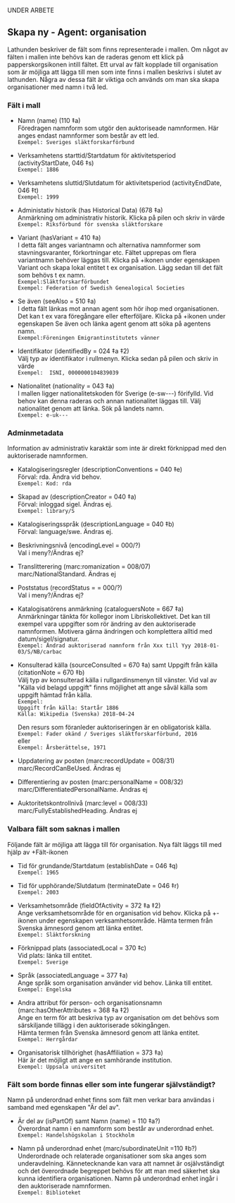 UNDER ARBETE

## Skapa ny - Agent: organisation
Lathunden beskriver de fält som finns representerade i mallen. Om något av fälten i mallen inte behövs kan de raderas genom ett klick på papperskorgsikonen intill fältet. Ett urval av fält kopplade till organisation som är möjliga att lägga till men som inte finns i mallen beskrivs i slutet av lathunden. Några av dessa fält är viktiga och används om man ska skapa organisationer med namn i två led.


### Fält i mall

* Namn (name) (110 ‡a)
  <br/>Föredragen namnform som utgör den auktoriseade namnformen. Här anges endast namnformer som består av ett led.
  <br/>```Exempel: Sveriges släktforskarförbund```

* Verksamhetens starttid/Startdatum för aktivitetsperiod (activityStartDate, 046 ‡s)
  <br/>```Exempel: 1886```
    
* Verksamhetens sluttid/Slutdatum för aktivitetsperiod (activityEndDate, 046 ‡t)
  <br/>```Exempel: 1999``` 
   
* Administativ historik (has Historical Data) (678 ‡a)
  <br/>Anmärkning om administrativ historik. Klicka på pilen och skriv in värde
  <br/>```Exempel: Riksförbund för svenska släktforskare```
  
* Variant (hasVariant = 410 ‡a)
  <br/>I detta fält anges variantnamn och alternativa namnformer som stavningsvaranter, förkortningar etc. Fältet upprepas om flera variantnamn behöver läggas till. Klicka på +ikonen under egenskapen Variant och skapa lokal entitet t ex organisation. Lägg sedan till det fält som behövs t ex namn.
  <br/>```Exempel:Släktforskarförbundet```
  <br/>```Exempel: Federation of Swedish Genealogical Societies```
  
* Se även (seeAlso = 510 ‡a)
  <br/>I detta fält länkas mot annan agent som hör ihop med organisationen. Det kan t ex vara föregångare eller efterföljare. Klicka på +ikonen under egenskapen Se även och länka agent genom att söka på agentens namn.
  <br/>```Exempel:Föreningen Emigrantinstitutets vänner```

* Identifikator (identifiedBy = 024 ‡a ‡2)
  <br/>Välj typ av identifikator i rullmenyn. Klicka sedan på pilen och skriv in värde 
  <br/>```Exempel:  ISNI, 0000000104839039```
    
* Nationalitet (nationality = 043 ‡a)
  <br/>I mallen ligger nationalitetskoden för Sverige (e-sw---) förifylld. Vid behov kan denna raderas och annan nationalitet läggas till. Välj nationalitet genom att länka. Sök på landets namn. 
  <br/>```Exempel: e-uk---```
  
### Adminmetadata

Information av administrativ karaktär som inte är direkt förknippad med den auktoriserade namnformen.
      
* Katalogiseringsregler (descriptionConventions = 040 ‡e)
 <br/>Förval: rda. Ändra vid behov.
 <br/>```Exempel: Kod: rda```
  
 * Skapad av (descriptionCreator = 040 ‡a)
 <br/>Förval: inloggad sigel. Ändras ej.
 <br/>```Exempel: library/S```
  
* Katalogiseringsspråk (descriptionLanguage = 040 ‡b)
 <br/>Förval: language/swe. Ändras ej.
  
* Beskrivningsnivå (encodingLevel = 000/?)
 <br/>Val i meny?/Ändras ej?

* Translitterering (marc:romanization = 008/07)
 <br/>marc/NationalStandard. Ändras ej

* Poststatus (recordStatus = = 000/?)
  <br/>Val i meny?/Ändras ej?

* Katalogisatörens anmärkning (cataloguersNote = 667 ‡a)
  <br/>Anmärkningar tänkta för kollegor inom Libriskollektivet. Det kan till exempel vara uppgifter som rör ändring av den auktoriserade namnformen. Motivera gärna ändringen och komplettera alltid med datum/sigel/signatur.
  <br/>```Exempel: Ändrad auktoriserad namnform från Xxx till Yyy 2018-01-03/S/NB/carbac```

* Konsulterad källa (sourceConsulted = 670 ‡a) samt Uppgift från källa (citationNote = 670 ‡b)
  <br/>Välj typ av konsulterad källa i rullgardinsmenyn till vänster. Vid val av "Källa vid belagd uppgift" finns möjlighet att ange såväl källa som uppgift hämtad från källa.
   <br/>```Exempel:```
   <br/>```Uppgift från källa: Startår 1886```
   <br/>```Källa: Wikipedia (Svenska) 2018-04-24```
  
  Den resurs som föranleder auktoriseringen är en obligatorisk källa.
  <br/>```Exempel: Fader okänd / Sveriges släktforskarförbund, 2016```
  <br/>eller
  <br/>```Exempel: Årsberättelse, 1971```
   
* Uppdatering av posten (marc:recordUpdate = 008/31)
  <br/>marc/RecordCanBeUsed. Ändras ej
    
* Differentiering av posten (marc:personalName = 008/32)
  <br/>marc/DifferentiatedPersonalName. Ändras ej

* Auktoritetskontrollnivå (marc:level = 008/33)
  <br/>marc/FullyEstablishedHeading. Ändras ej
  
   
  
### Valbara fält som saknas i mallen
Följande fält är möjliga att lägga till för organisation. Nya fält läggs till med hjälp av +Fält-ikonen

* Tid för grundande/Startdatum (establishDate = 046 ‡q)
  <br/>```Exempel: 1965```

* Tid för upphörande/Slutdatum (terminateDate = 046 ‡r)
  <br/>```Exempel: 2003```
  
* Verksamhetsområde (fieldOfActivity = 372 ‡a ‡2)
  <br/>Ange verksamhetsområde för en organisation vid behov. Klicka på +-ikonen under egenskapen verksamhetsområde. Hämta termen från Svenska ämnesord genom att länka entitet.
  <br/>```Exempel: Släktforskning```  

* Förknippad plats (associatedLocal = 370 ‡c)
  <br/>Vid plats: länka till entitet.
  <br/>```Exempel: Sverige```
 
* Språk (associatedLanguage = 377 ‡a)
  <br/>Ange språk som organisation använder vid behov. Länka till entitet.
  <br/>```Exempel: Engelska```
  
* Andra attribut för person- och organisationsnamn (marc:hasOtherAttributes = 368 ‡a ‡2)
  <br/>Ange en term för att beskriva typ av organisation om det behövs som särskiljande tillägg i den auktoriserade sökingången.
  <br/>Hämta termen från Svenska ämnesord genom att länka entitet.
  <br/>```Exempel: Herrgårdar``` 
  
* Organisatorisk tillhörighet (hasAffiliation = 373 ‡a)
  <br/>Här är det möjligt att ange en samhörande institution.
  <br/>```Exempel: Uppsala universitet``` 
   
    
### Fält som borde finnas eller som inte fungerar självständigt?
Namn på underordnad enhet finns som fält men verkar bara användas i samband med egenskapen "Är del av".

* Är del av (isPartOf) samt Namn (name) = 110 ‡a?)
  <br/>Överordnat namn i en namnform som består av underordnad enhet. 
  <br/>```Exempel: Handelshögskolan i Stockholm```
  
* Namn på underordnad enhet (marc/subordinateUnit =110 ‡b?)
  <br/>Underordnade och relaterade organisationer som ska anges som underavdelning. Kännetecknande kan vara att namnet är osjälvständigt och det överordnade begreppet behövs för att man med säkerhet ska kunna identifiera organisationen. Namn på underordnad enhet ingår i den auktoriserade namnformen.
  <br/>```Exempel: Biblioteket```
  
  
  
